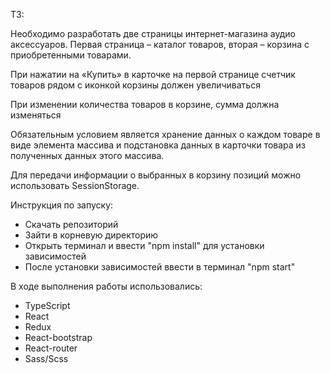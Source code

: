 ТЗ:

Необходимо разработать две страницы интернет-магазина аудио аксессуаров. Первая страница –
каталог товаров, вторая – корзина с приобретенными товарами.

При нажатии на «Купить» в карточке на первой странице счетчик товаров рядом с иконкой
корзины должен увеличиваться

При изменении количества товаров в корзине, сумма должна изменяться

Обязательным условием является хранение данных о каждом товаре в виде элемента массива
и подстановка данных в карточки товара из полученных данных этого массива.

Для передачи информации о выбранных в корзину позиций можно использовать SessionStorage.


Инструкция по запуску:
- Скачать репозиторий
- Зайти в корневую директорию
- Открыть терминал и ввести "npm install" для установки зависимостей
- После установки зависимостей ввести в терминал "npm start"


В ходе выполнения работы использовались:
- TypeScript
- React
- Redux
- React-bootstrap
- React-router
- Sass/Scss
